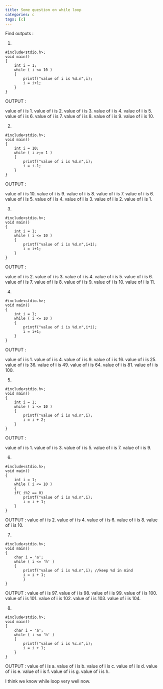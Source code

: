 ```yaml
---
title: Some question on while loop
categories: c
tags: [c]
---
```


Find outputs :

1.

```
#include<stdio.h>;
void main()
{
    int i = 1;
    while ( i <= 10 )
    {
        printf("value of i is %d.n",i);
        i = i+1;
    }
}
```


OUTPUT :

value of i is 1.
value of i is 2.
value of i is 3.
value of i is 4.
value of i is 5.
value of i is 6.
value of i is 7.
value of i is 8.
value of i is 9.
value of i is 10.


2.

```
#include<stdio.h>;
void main()
{
    int i = 10;
    while ( i >;= 1 )
    {
        printf("value of i is %d.n",i);
        i = i-1;
    }
}
```


OUTPUT :

value of i is 10.
value of i is 9.
value of i is 8.
value of i is 7.
value of i is 6.
value of i is 5.
value of i is 4.
value of i is 3.
value of i is 2.
value of i is 1.


3.


```
#include<stdio.h>;
void main()
{
    int i = 1;
    while ( i <= 10 )
    {
        printf("value of i is %d.n",i+1);
        i = i+1;
    }
}
```


OUTPUT :

value of i is 2.
value of i is 3.
value of i is 4.
value of i is 5.
value of i is 6.
value of i is 7.
value of i is 8.
value of i is 9.
value of i is 10.
value of i is 11.


4.


```
#include<stdio.h>;
void main()
{
    int i = 1;
    while ( i <= 10 )
    {
        printf("value of i is %d.n",i*i);
        i = i+1;
    }
}
```


OUTPUT :

value of i is 1.
value of i is 4.
value of i is 9.
value of i is 16.
value of i is 25.
value of i is 36.
value of i is 49.
value of i is 64.
value of i is 81.
value of i is 100.


5.


```
#include<stdio.h>;
void main()
{
    int i = 1;
    while ( i <= 10 )
    {
        printf("value of i is %d.n",i);
        i = i + 2;
    }
}
```


OUTPUT :

value of i is 1.
value of i is 3.
value of i is 5.
value of i is 7.
value of i is 9.


6.

```
#include<stdio.h>;
void main()
{
    int i = 1;
    while ( i <= 10 )
    {
    if( i%2 == 0)
        printf("value of i is %d.n",i);
        i = i + 1;
    }
}
```


OUTPUT :
value of i is 2.
value of i is 4.
value of i is 6.
value of i is 8.
value of i is 10.


7.

```
#include<stdio.h>;
void main()
{
    char i = 'a';
    while ( i <= 'h' )
    {
        printf("value of i is %d.n",i); //keep %d in mind
        i = i + 1;
        }
}
```


OUTPUT :
value of i is 97.
value of i is 98.
value of i is 99.
value of i is 100.
value of i is 101.
value of i is 102.
value of i is 103.
value of i is 104.

8.

```
#include<stdio.h>;
void main()
{
    char i = 'a';
    while ( i <= 'h' )
    {
        printf("value of i is %c.n",i);
        i = i + 1;
    }
}
```


OUTPUT :
value of i is a.
value of i is b.
value of i is c.
value of i is d.
value of i is e.
value of i is f.
value of i is g.
value of i is h.

I think we know while loop very well now.